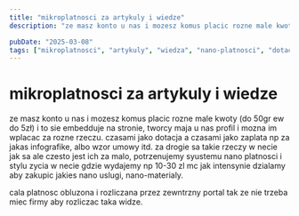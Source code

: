 ```yaml
---
title: "mikroplatnosci za artykuly i wiedze"
description: "ze masz konto u nas i mozesz komus placic rozne male kwoty (do 50gr ew do 5zł) i to sie embedduje na stronie, tworcy maja u nas profil i mozna im wplacac za roz..."

pubDate: "2025-03-08"
tags: ["mikroplatnosci", "artykuly", "wiedza", "nano-platnosci", "dotacje", "tworcy", "platforma"]
---
```


# mikroplatnosci za artykuly i wiedze

ze masz konto u nas i mozesz komus placic rozne male kwoty (do 50gr ew do 5zł) i to sie embedduje na stronie, tworcy maja u nas profil i mozna im wplacac za rozne rzeczu. czasami jako dotacja a czasami jako zaplata np za jakas infografike, albo wzor umowy itd. za drogie sa takie rzeczy w necie jak sa ale czesto jest ich za malo, potrzenujemy syustemu nano platnosci i stylu zycia w necie gdzie wydajemy np 10-30 zl mc jak intensynie dzialamy aby zakupic jakies nano uslugi, nano-materialy.

cala platnosc obluzona i rozliczana przez zewntrzny portal tak ze nie trzeba miec firmy aby rozliczac taka widze.  